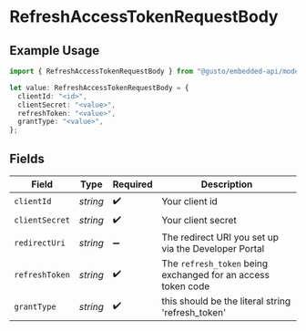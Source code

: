 # RefreshAccessTokenRequestBody

## Example Usage

```typescript
import { RefreshAccessTokenRequestBody } from "@gusto/embedded-api/models/operations";

let value: RefreshAccessTokenRequestBody = {
  clientId: "<id>",
  clientSecret: "<value>",
  refreshToken: "<value>",
  grantType: "<value>",
};
```

## Fields

| Field                                                        | Type                                                         | Required                                                     | Description                                                  |
| ------------------------------------------------------------ | ------------------------------------------------------------ | ------------------------------------------------------------ | ------------------------------------------------------------ |
| `clientId`                                                   | *string*                                                     | :heavy_check_mark:                                           | Your client id                                               |
| `clientSecret`                                               | *string*                                                     | :heavy_check_mark:                                           | Your client secret                                           |
| `redirectUri`                                                | *string*                                                     | :heavy_minus_sign:                                           | The redirect URI you set up via the Developer Portal         |
| `refreshToken`                                               | *string*                                                     | :heavy_check_mark:                                           | The `refresh_token` being exchanged for an access token code |
| `grantType`                                                  | *string*                                                     | :heavy_check_mark:                                           | this should be the literal string 'refresh_token'            |